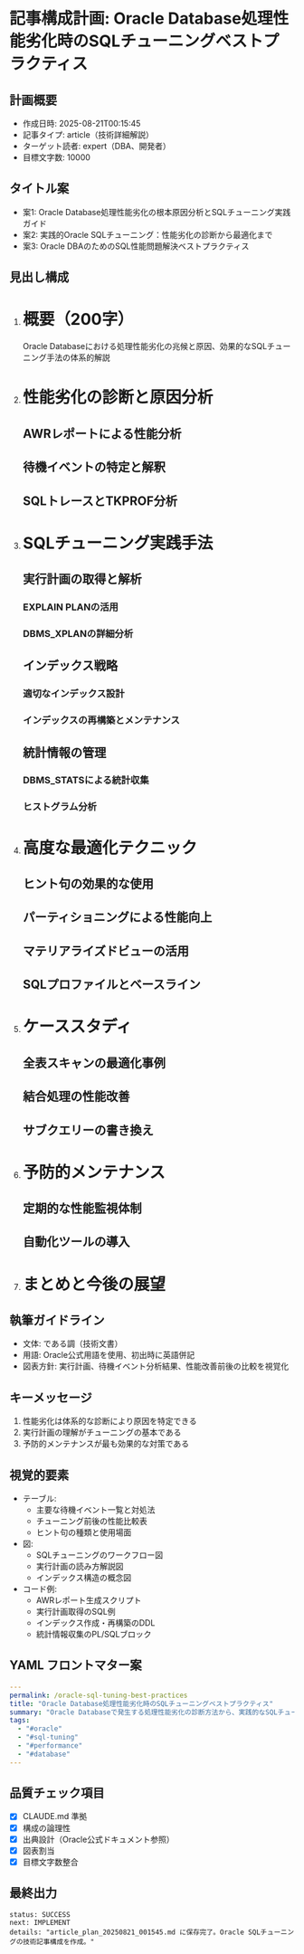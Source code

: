 # 記事構成計画: Oracle Database処理性能劣化時のSQLチューニングベストプラクティス

## 計画概要

- 作成日時: 2025-08-21T00:15:45
- 記事タイプ: article（技術詳細解説）
- ターゲット読者: expert（DBA、開発者）
- 目標文字数: 10000

## タイトル案

- 案1: Oracle Database処理性能劣化の根本原因分析とSQLチューニング実践ガイド
- 案2: 実践的Oracle SQLチューニング：性能劣化の診断から最適化まで
- 案3: Oracle DBAのためのSQL性能問題解決ベストプラクティス

## 見出し構成

1. # 概要（200字）
   Oracle Databaseにおける処理性能劣化の兆候と原因、効果的なSQLチューニング手法の体系的解説

2. # 性能劣化の診断と原因分析
   ## AWRレポートによる性能分析
   ## 待機イベントの特定と解釈
   ## SQLトレースとTKPROF分析

3. # SQLチューニング実践手法
   ## 実行計画の取得と解析
   ### EXPLAIN PLANの活用
   ### DBMS_XPLANの詳細分析
   ## インデックス戦略
   ### 適切なインデックス設計
   ### インデックスの再構築とメンテナンス
   ## 統計情報の管理
   ### DBMS_STATSによる統計収集
   ### ヒストグラム分析

4. # 高度な最適化テクニック
   ## ヒント句の効果的な使用
   ## パーティショニングによる性能向上
   ## マテリアライズドビューの活用
   ## SQLプロファイルとベースライン

5. # ケーススタディ
   ## 全表スキャンの最適化事例
   ## 結合処理の性能改善
   ## サブクエリーの書き換え

6. # 予防的メンテナンス
   ## 定期的な性能監視体制
   ## 自動化ツールの導入

7. # まとめと今後の展望

## 執筆ガイドライン

- 文体: である調（技術文書）
- 用語: Oracle公式用語を使用、初出時に英語併記
- 図表方針: 実行計画、待機イベント分析結果、性能改善前後の比較を視覚化

## キーメッセージ

1. 性能劣化は体系的な診断により原因を特定できる
2. 実行計画の理解がチューニングの基本である
3. 予防的メンテナンスが最も効果的な対策である

## 視覚的要素

- テーブル: 
  - 主要な待機イベント一覧と対処法
  - チューニング前後の性能比較表
  - ヒント句の種類と使用場面
- 図:
  - SQLチューニングのワークフロー図
  - 実行計画の読み方解説図
  - インデックス構造の概念図
- コード例:
  - AWRレポート生成スクリプト
  - 実行計画取得のSQL例
  - インデックス作成・再構築のDDL
  - 統計情報収集のPL/SQLブロック

## YAML フロントマター案

```yaml
---
permalink: /oracle-sql-tuning-best-practices
title: "Oracle Database処理性能劣化時のSQLチューニングベストプラクティス"
summary: "Oracle Databaseで発生する処理性能劣化の診断方法から、実践的なSQLチューニング手法まで、DBAと開発者向けの包括的ガイド"
tags:
  - "#oracle"
  - "#sql-tuning"
  - "#performance"
  - "#database"
---
```

## 品質チェック項目

- [x] CLAUDE.md 準拠
- [x] 構成の論理性
- [x] 出典設計（Oracle公式ドキュメント参照）
- [x] 図表割当
- [x] 目標文字数整合

## 最終出力

```
status: SUCCESS
next: IMPLEMENT
details: "article_plan_20250821_001545.md に保存完了。Oracle SQLチューニングの技術記事構成を作成。"
```